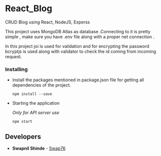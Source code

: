 # React_Blog
CRUD Blog using React, NodeJS, Experss  

This project uses MongoDB Atlas as database .Connecting to it is pretty simple , make sure you have .env file along with a proper net connection .

In this project joi is used for validation and for encrypting the password bcryptjs is used along with validator to check the id coming from incoming request.

### Installing

- Install the packages mentioned in package.json file for getting all dependencies of the project.
  ```
  npm install --save
  ```
- Starting the application
  <br/>
  
  *Only for API server use*
  ```
  npm start
  ```
  
## Developers

* **Swapnil Shinde** - [Swap76](https://github.com/Swap76)

